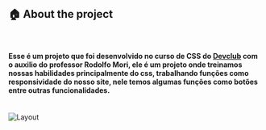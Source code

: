 ## :house: About the project
<br>
<h4>Esse é um projeto que foi desenvolvido no curso de CSS do <a href="http://rodolfomori.com.br/devclub">Devclub</a> com o auxilio do professor Rodolfo Mori, ele é um projeto onde treinamos nossas habilidades principalmente do css, 
  trabalhando funções como responsividade do nosso site, nele temos algumas funções como botões entre outras funcionalidades.</h4>
  <br>
  <img alt="Layout" src="">
<br>
